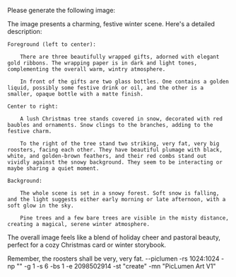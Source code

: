 Please generate the following image:


The image presents a charming, festive winter scene. Here's a detailed description:

    Foreground (left to center):

        There are three beautifully wrapped gifts, adorned with elegant gold ribbons. The wrapping paper is in dark and light tones, complementing the overall warm, wintry atmosphere.

        In front of the gifts are two glass bottles. One contains a golden liquid, possibly some festive drink or oil, and the other is a smaller, opaque bottle with a matte finish.

    Center to right:

        A lush Christmas tree stands covered in snow, decorated with red baubles and ornaments. Snow clings to the branches, adding to the festive charm.

        To the right of the tree stand two striking, very fat, very big roosters, facing each other. They have beautiful plumage with black, white, and golden-brown feathers, and their red combs stand out vividly against the snowy background. They seem to be interacting or maybe sharing a quiet moment.

    Background:

        The whole scene is set in a snowy forest. Soft snow is falling, and the light suggests either early morning or late afternoon, with a soft glow in the sky.

        Pine trees and a few bare trees are visible in the misty distance, creating a magical, serene winter atmosphere.

The overall image feels like a blend of holiday cheer and pastoral beauty, perfect for a cozy Christmas card or winter storybook.

Remember, the roosters shall be very, very fat. --piclumen -rs 1024:1024 -np "" -g 1 -s 6 -bs 1 -e 2098502914 -st "create" -mn "PicLumen Art V1"
